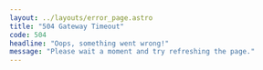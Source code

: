 ```yaml
---
layout: ../layouts/error_page.astro
title: "504 Gateway Timeout"
code: 504
headline: "Oops, something went wrong!"
message: "Please wait a moment and try refreshing the page."
---
```

